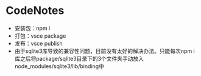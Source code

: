 # CodeNotes   

* 安装包：npm i
* 打包：vsce package
* 发布：vsce publish
* 由于sqlite3库导致的兼容性问题，目前没有太好的解决办法。只能每次npm i 库之后将package/sqlite3目录下的3个文件夹手动放入node_modules/sqlite3/lib/binding中